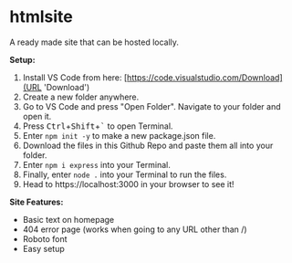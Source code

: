# htmlsite
A ready made site that can be hosted locally.

**Setup:**
1. Install VS Code from here: [https://code.visualstudio.com/Download](URL 'Download')
2. Create a new folder anywhere.
3. Go to VS Code and press "Open Folder". Navigate to your folder and open it.
4. Press <kbd>Ctrl</kbd>+<kbd>Shift</kbd>+<kbd>`</kbd> to open Terminal.
5. Enter `npm init -y` to make a new package.json file.
6. Download the files in this Github Repo and paste them all into your folder.
7. Enter `npm i express` into your Terminal.
8. Finally, enter `node .` into your Terminal to run the files.
9. Head to https://localhost:3000 in your browser to see it!

**Site Features:**
- Basic text on homepage
- 404 error page (works when going to any URL other than /)
- Roboto font
- Easy setup
